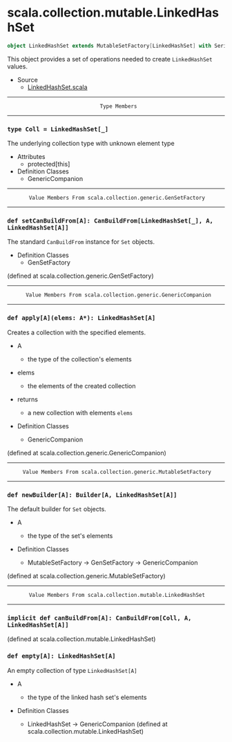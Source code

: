 
#                    scala.collection.mutable.LinkedHashSet                    #

```scala
object LinkedHashSet extends MutableSetFactory[LinkedHashSet] with Serializable
```

This object provides a set of operations needed to create `LinkedHashSet`
values.

* Source
  * [LinkedHashSet.scala](https://github.com/scala/scala/tree/6d09a1ba5f/src/library/scala/collection/mutable/LinkedHashSet.scala#L1)


--------------------------------------------------------------------------------
                                  Type Members
--------------------------------------------------------------------------------


### `type Coll = LinkedHashSet[_]`                                           ###

The underlying collection type with unknown element type

* Attributes
  * protected[this]
* Definition Classes
  * GenericCompanion


--------------------------------------------------------------------------------
           Value Members From scala.collection.generic.GenSetFactory
--------------------------------------------------------------------------------


### `def setCanBuildFrom[A]: CanBuildFrom[LinkedHashSet[_], A, LinkedHashSet[A]]` ###

The standard `CanBuildFrom` instance for `Set` objects.

* Definition Classes
  * GenSetFactory

(defined at scala.collection.generic.GenSetFactory)


--------------------------------------------------------------------------------
          Value Members From scala.collection.generic.GenericCompanion
--------------------------------------------------------------------------------


### `def apply[A](elems: A*): LinkedHashSet[A]`                              ###

Creates a collection with the specified elements.

* A
  * the type of the collection's elements
* elems
  * the elements of the created collection
* returns
  * a new collection with elements `elems`

* Definition Classes
  * GenericCompanion

(defined at scala.collection.generic.GenericCompanion)


--------------------------------------------------------------------------------
         Value Members From scala.collection.generic.MutableSetFactory
--------------------------------------------------------------------------------


### `def newBuilder[A]: Builder[A, LinkedHashSet[A]]`                        ###

The default builder for `Set` objects.

* A
  * the type of the set's elements

* Definition Classes
  * MutableSetFactory → GenSetFactory → GenericCompanion

(defined at scala.collection.generic.MutableSetFactory)


--------------------------------------------------------------------------------
           Value Members From scala.collection.mutable.LinkedHashSet
--------------------------------------------------------------------------------


### `implicit def canBuildFrom[A]: CanBuildFrom[Coll, A, LinkedHashSet[A]]`  ###

(defined at scala.collection.mutable.LinkedHashSet)


### `def empty[A]: LinkedHashSet[A]`                                         ###

An empty collection of type `LinkedHashSet[A]`

* A
  * the type of the linked hash set's elements

* Definition Classes
  * LinkedHashSet → GenericCompanion
(defined at scala.collection.mutable.LinkedHashSet)
